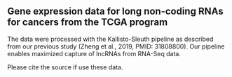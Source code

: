 ## Gene expression data for long non-coding RNAs for cancers from the TCGA program 

The data were processed with the Kallisto-Sleuth pipeline as described from our previous study (Zheng et al., 2019, PMID: 31808800). Our pipeline enables maximized capture of lncRNAs from RNA-Seq data. 

Please cite the source if use these data. 
